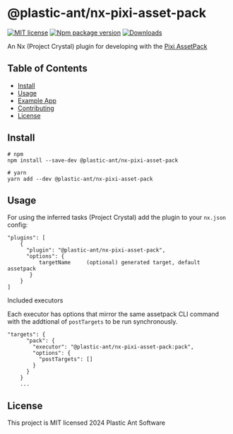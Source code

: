 # @plastic-ant/nx-pixi-asset-pack

[![MIT license](https://img.shields.io/badge/License-MIT-blue.svg)](https://lbesson.mit-license.org/)
[![Npm package version](https://badgen.net/npm/v/@plastic-ant/nx-cdk)](https://npmjs.com/package/@plastic-ant/nx-cdk)
[![Downloads](https://img.shields.io/npm/dm/@plastic-ant/nx-cdk.svg)](https://npmjs.com/package/@plastic-ant/nx-cdk)

An Nx (Project Crystal) plugin for developing with the [Pixi AssetPack](https://pixijs.io/assetpack/)

## Table of Contents

- [Install](#install)
- [Usage](#usage)
- [Example App](https://github.com/plastic-ant/packages/tree/main/examples/nx-pixi-asset-pack-app)
- [Contributing](#contributing)
- [License](#license)

## Install

```shell
# npm
npm install --save-dev @plastic-ant/nx-pixi-asset-pack

# yarn
yarn add --dev @plastic-ant/nx-pixi-asset-pack
```

## Usage

For using the inferred tasks (Project Crystal) add the plugin to your `nx.json` config:

```
"plugins": [
    {
      "plugin": "@plastic-ant/nx-pixi-asset-pack",
      "options": {
          targetName     (optional) generated target, default assetpack
       }
    }
]
```

Included executors

Each executor has options that mirror the same assetpack CLI command with the addtional of `postTargets` to be run synchronously.

```
"targets": {
      "pack": {
        "executor": "@plastic-ant/nx-pixi-asset-pack:pack",
        "options": {
          "postTargets": []
        }
      }
    }
    ...
```

## License

This project is MIT licensed 2024 Plastic Ant Software
